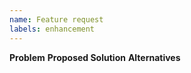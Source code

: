 ```yaml
---
name: Feature request
labels: enhancement
---
```

**Problem**
**Proposed Solution**
**Alternatives**
